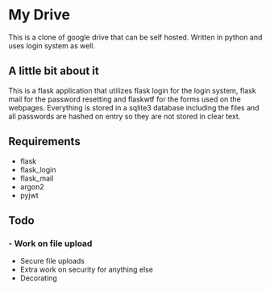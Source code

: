 # My Drive

This is a clone of google drive that can be self hosted.
Written in python and uses login system as well.

## A little bit about it

This is a flask application that utilizes flask login for the login system, flask mail
for the password resetting and flaskwtf for the forms used on the webpages.
Everything is stored in a sqlite3 database including the files and all passwords
are hashed on entry so they are not stored in clear text. 

## Requirements

- flask
- flask_login
- flask_mail
- argon2
- pyjwt

## Todo

### - Work on file upload

- Secure file uploads
- Extra work on security for anything else
- Decorating
